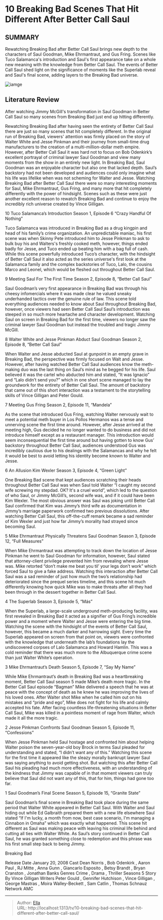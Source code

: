 # 10 Breaking Bad Scenes That Hit Different After Better Call Saul


## SUMMARY 


 Rewatching Breaking Bad after Better Call Saul brings new depth to the characters of Saul Goodman, Mike Ehrmantraut, and Gus Fring. 
 Scenes like Tuco Salamanca&#39;s introduction and Saul&#39;s first appearance take on a whole new meaning with the knowledge from Better Call Saul. 
 The events of Better Call Saul shed light on the significance of moments like the Superlab reveal and Saul&#39;s final scene, adding layers to the Breaking Bad universe. 

![iamge](https://static1.srcdn.com/wordpress/wp-content/uploads/2024/01/5_bbbcs.jpg)

## Literature Review
After watching Jimmy McGill&#39;s transformation in Saul Goodman in Better Call Saul so many scenes from Breaking Bad just end up hitting differently.




Rewatching Breaking Bad after having seen the entirety of Better Call Saul there are just so many scenes that hit completely different. In the original run of Breaking Bad, viewers&#39; attention was firmly placed on the story of Walter White and Jesse Pinkman and their journey from small-time drug manufacturers to the creation of a multi-million-dollar meth empire. However, after Better Call Saul it was hard not to focus on Bob Odenkirk’s excellent portrayal of criminal lawyer Saul Goodman and view many moments from the show in an entirely new light.
In Breaking Bad, Saul Goodman was an enjoyable character but also one that lacked depth. Saul’s backstory had not been developed and audiences could only imagine what his life was lifelike when was not scheming for Walter and Jesse. Watching Breaking Bad after Better Call Saul there were so many interesting moments for Saul, Mike Ehrmantraut, Gus Fring, and many more that hit completely differently with the power of hindsight. Scenes such as these were just another excellent reason to rewatch Breaking Bad and continue to enjoy the incredibly rich universe created by Vince Gilligan.









 








 10  Tuco Salamanca’s Introduction 
Season 1, Episode 6 “Crazy Handful Of Nothing”


 







Tuco Salamanca was introduced in Breaking Bad as a drug kingpin and head of his family’s crime organization. An unpredictable maniac, his first scene was when Skinny Pete introduced him to Jesse Pinkman to ask to bulk buy his and Walters&#39;s freshly cooked meth, however, things ended badly for Jesse, and Tuco ended up beating him with a bag full of cash. While this scene powerfully introduced Tuco’s character, with the hindsight of Better Call Saul it also acted as the series universe&#39;s first look at the Salamanca family and the complex backstories of Tuco, Lalo, the cousins Marco and Leonel, which would be fleshed out throughout Better Call Saul.





 9  Meeting Saul For The First Time 
Season 2, Episode 8, “Better Call Saul”


 







Saul Goodman’s very first appearance in Breaking Bad was through his cheesy infomercials where it was made clear he valued sneaky underhanded tactics over the genuine rule of law. This scene told everything audiences needed to know about Saul throughout Breaking Bad, however, once viewers had seen Better Call Saul Saul’s introduction was steeped in so much more heartache and character development. Watching Saul on screen in Breaking Bad for the first time, viewers no longer saw the criminal lawyer Saul Goodman but instead the troubled and tragic Jimmy McGill.





 8  Walter White and Jesse Pinkman Abduct Saul Goodman 
Season 2, Episode 8, “Better Call Saul”
        

When Walter and Jesse abducted Saul at gunpoint in an empty grave in Breaking Bad, the perspective was firmly focused on Walt and Jesse. However, after having watched Better Call Saul audiences know the meth-making duo was the last thing on Saul’s mind as he begged for his life. Saul believed it was the cartel who abducted him and stated, “It was Ignacio” and “Lalo didn’t send you?” which in one short scene managed to lay the groundwork for the entirety of Better Call Saul. The amount of backstory that came out of this short interaction was a testament to the storytelling skills of Vince Gilligan and Peter Gould.





 7  Meeting Gus Fring 
Season 2, Episode 11, “Mandela”
        

As the scene that introduced Gus Fring, watching Walter nervously wait to meet a potential meth buyer in Los Pollos Hermanos was a tense and unnerving scene the first time around. However, after Jesse arrived at the meeting high, Gus decided he no longer wanted to do business and did not introduce himself except as a restaurant manager. This introduction would seem inconsequential the first time around but having gotten to know Gus’ backstory throughout Better Call Saul, audiences understood Gus was incredibly cautious due to his dealings with the Salamancas and why he felt it would be best to avoid letting his identity become known to Walter and Jesse.





 6  An Allusion Kim Wexler 
Season 3, Episode 4, “Green Light”
        

One Breaking Bad scene that kept audiences scratching their heads throughout Better Call Saul was when Saul told Walter “I caught my second wife screwing my stepdad. OK? It&#39;s a cruel world”, which led to the question of who Saul, or Jimmy McGill’s, second wife was, and if it could have been Kim Wexler. The most obvious answer was Saul was joking until Better Call Saul confirmed that Kim was Jimmy’s third wife as documentation in Jimmy’s marriage paperwork confirmed two previous dissolutions. After watching Better Call Saul, this off-the-cuff remark became a sad reminder of Kim Wexler and just how far Jimmy’s morality had strayed since becoming Saul.





 5  Mike Ehrmantraut Physically Threatens Saul Goodman 
Season 3, Episode 12, “Full Measures”
        

When Mike Ehrmantraut was attempting to track down the location of Jesse Pinkman he went to Saul Goodman for information, however, Saul stated that attorney-client privilege prevented him from revealing where Jesse was. Mike retorted “don’t make me beat you til’ your legs don’t work” which forced Saul to give a fake address. Watching this interaction after Better Call Saul was a sad reminder of just how much the two’s relationship had deteriorated since the prequel series timeline, and this scene hit much differently knowing how quick Mike was to make threats after all they had been through in the dessert together in Better Call Saul.





 4  The Superlab 
Season 3, Episode 5, “Más”
        

When the Superlab, a large-scale underground meth-producing facility, was first revealed in Breaking Bad it acted as a signifier of Gus Fring’s incredible power and a moment where Walter and Jesse were entering the big time. Watching the scene with the hindsight of the events of Better Call Saul, however, this became a much darker and harrowing sight. Every time the Superlab appeared on screen from that point on, viewers were confronted with the knowledge that underneath the lab’s foundations lay the undiscovered corpses of Lalo Salamanca and Howard Hamlin. This was a cold reminder that there was much more to the Albuquerque crime scene than just Walter White’s operation.





 3  Mike Ehrmantraut’s Death 
Season 5, Episode 7, “Say My Name”
        

While Mike Ehrmantraut’s death in Breaking Bad was a heartbreaking moment, Better Call Saul season 5 made Mike’s death more tragic. In the Better Call Saul episode “Bagman” Mike delivered a speech that he was at peace with the concept of death as he knew he was improving the lives of his loved ones. After Walter shot Mike when he called him out on his mistakes and “pride and ego”, Mike does not fight for his life and calmly accepted his fate. After facing countless life-threatening situations in Better Call Saul, Mike was killed in a pointless moment of rage from Walter, which made it all the more tragic.





 2  Jesse Pinkman Confronts Saul Goodman 
Season 5, Episode 11, “Confessions”
        

When Jesse Pinkman held Saul hostage and confronted him about helping Walter poison the seven-year-old boy Brock in terms Saul pleaded for understanding and stated, “I didn’t want any of this.” Watching this scene for the first time it appeared like the sleazy morally bankrupt lawyer Saul was saying anything to avoid getting shot. But watching this after Better Call Saul his pleading had much more effectiveness, with an understanding of the kindness that Jimmy was capable of in that moment viewers can truly believe that Saul did not want any of this, that for him, things had gone too far.





 1  Saul Goodman’s Final Scene 
Season 5, Episode 15, “Granite State”


 







Saul Goodman’s final scene in Breaking Bad took place during the same period that Walter White appeared in Better Call Saul. With Walter and Saul hiding out while Ed Galbraith prepared them with a new life elsewhere Saul stated “If I&#39;m lucky, a month from now, best case scenario, I&#39;m managing a Cinnabon in Omaha” which was exactly what happened. This scene hit different as Saul was making peace with leaving his criminal life behind and cutting all ties with Walter White. As Saul’s story continued in Better Call Saul, he was granted something close to redemption and this phrase was his first small step back to being Jimmy.
        


 Breaking Bad 

 Release Date   January 20, 2008    Cast   Dean Norris , Bob Odenkirk , Aaron Paul , RJ Mitte , Anna Gunn , Giancarlo Esposito , Betsy Brandt , Bryan Cranston , Jonathan Banks    Genres   Crime , Drama , Thriller    Seasons   5    Story By   Vince Gilligan    Writers   Peter Gould , Gennifer Hutchison , Vince Gilligan , George Mastras , Moira Walley-Beckett , Sam Catlin , Thomas Schnauz    Network   AMC    





---

> Author: [Ella](https://instagram.hk.cn/)  
> URL: http://localhost:1313/tv/10-breaking-bad-scenes-that-hit-different-after-better-call-saul/  

